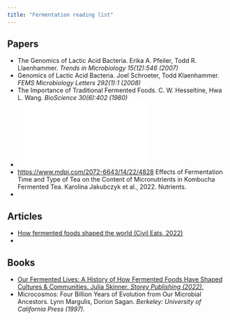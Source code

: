 ```yaml
---
title: "Fermentation reading list"
---
```


## Papers
- The Genomics of Lactic Acid Bacteria. Erika A. Pfeiler, Todd R. Llaenhammer. _Trends in Microbiology 15(12):546 (2007)_
- Genomics of Lactic Acid Bacteria. Joel Schroeter, Todd Klaenhammer. _FEMS Microbiology Letters 292(1):1 (2008)_
- The Importance of Traditional Fermented Foods. C. W. Hesseltine, Hwa L. Wang. _BioScience 30(6):402 (1980)_
- ![# Yogurt-Like Beverages Made With Cereals. Coda et al., 2017](coda2017%201.pdf)
- https://www.mdpi.com/2072-6643/14/22/4828 Effects of Fermentation Time and Type of Tea on the Content of Micronutrients in Kombucha Fermented Tea. Karolina Jakubczyk et al., 2022. Nutrients. 
- 



## Articles
- [How fermented foods shaped the world (Civil Eats, 2022)](https://civileats.com/2022/10/04/julia-skinner-fermentation-invisible-world-our-fermented-lives-book-climate-science-nutrition/?utm_medium=email&utm_source=rasa_io&utm_campaign=newsletter)
- 


## Books
- [Our Fermented Lives: A History of How Fermented Foods Have Shaped Cultures & Communities. Julia Skinner. _Storey Publishing (2022)._](https://bookshop.org/p/books/our-fermented-lives-a-history-of-how-fermented-foods-have-shaped-cultures-communities-julia-skinner/17212742?ean=9781635863833)
- Microcosmos: Four Billion Years of Evolution from Our Microbial Ancestors. Lynn Margulis, Dorion Sagan. _Berkeley: University of California Press (1997)._
